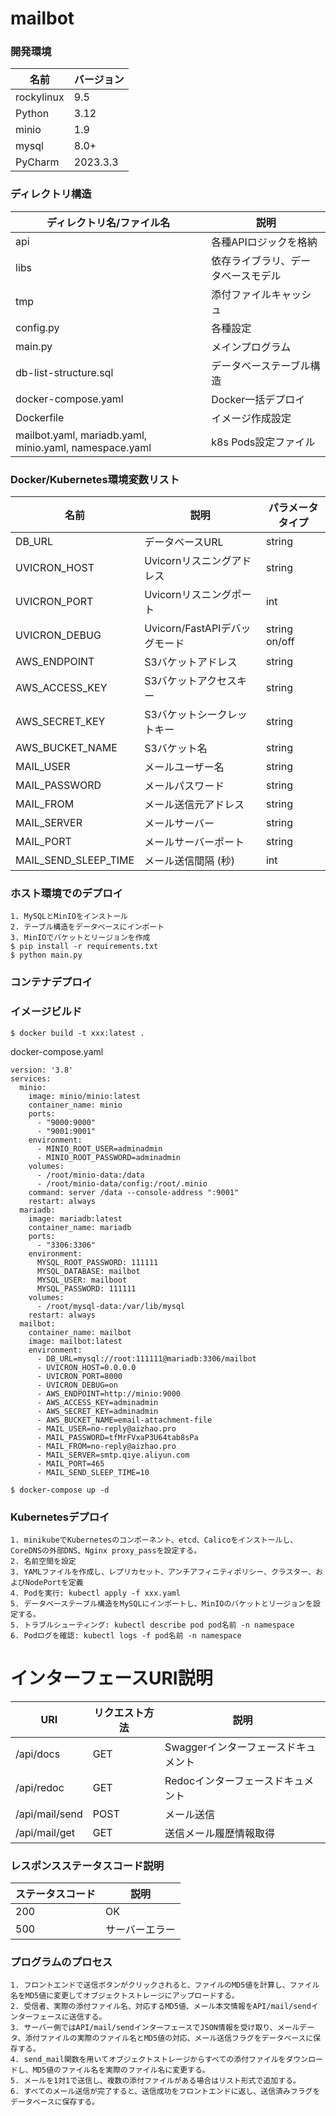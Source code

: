 # mailbot

### 開発環境

| 名前         | バージョン    |
|------------|----------|
| rockylinux | 9.5      |
| Python     | 3.12     |
| minio      | 1.9      |
| mysql      | 8.0+     |
| PyCharm    | 2023.3.3 |

### ディレクトリ構造

| ディレクトリ名/ファイル名                                          | 説明                |
|--------------------------------------------------------|-------------------|
| api                                                    | 各種APIロジックを格納      |
| libs                                                   | 依存ライブラリ、データベースモデル |
| tmp                                                    | 添付ファイルキャッシュ       |
| config.py                                              | 各種設定              |
| main.py                                                | メインプログラム          |
| db-list-structure.sql                                  | データベーステーブル構造      |
| docker-compose.yaml                                    | Docker一括デプロイ      |
| Dockerfile                                             | イメージ作成設定          |
| mailbot.yaml, mariadb.yaml, minio.yaml, namespace.yaml | k8s Pods設定ファイル    |

### Docker/Kubernetes環境変数リスト

| 名前                   | 説明                     | パラメータタイプ      |
|----------------------|------------------------|---------------|
| DB_URL               | データベースURL              | string        |
| UVICRON_HOST         | Uvicornリスニングアドレス       | string        |
| UVICRON_PORT         | Uvicornリスニングポート        | int           |
| UVICRON_DEBUG        | Uvicorn/FastAPIデバッグモード | string on/off |
| AWS_ENDPOINT         | S3バケットアドレス             | string        |
| AWS_ACCESS_KEY       | S3バケットアクセスキー           | string        |
| AWS_SECRET_KEY       | S3バケットシークレットキー         | string        |
| AWS_BUCKET_NAME      | S3バケット名                | string        |
| MAIL_USER            | メールユーザー名               | string        |
| MAIL_PASSWORD        | メールパスワード               | string        |
| MAIL_FROM            | メール送信元アドレス             | string        |
| MAIL_SERVER          | メールサーバー                | string        |
| MAIL_PORT            | メールサーバーポート             | string        |
| MAIL_SEND_SLEEP_TIME | メール送信間隔 (秒)            | int           |

### ホスト環境でのデプロイ

```
1. MySQLとMinIOをインストール
2. テーブル構造をデータベースにインポート
3. MinIOでバケットとリージョンを作成
$ pip install -r requirements.txt
$ python main.py
```

### コンテナデプロイ

### イメージビルド

```
$ docker build -t xxx:latest .
```

docker-compose.yaml

```
version: '3.8'
services:
  minio:
    image: minio/minio:latest
    container_name: minio
    ports:
      - "9000:9000"
      - "9001:9001"
    environment:
      - MINIO_ROOT_USER=adminadmin
      - MINIO_ROOT_PASSWORD=adminadmin
    volumes:
      - /root/minio-data:/data
      - /root/minio-data/config:/root/.minio
    command: server /data --console-address ":9001"
    restart: always
  mariadb:
    image: mariadb:latest
    container_name: mariadb
    ports:
      - "3306:3306"
    environment:
      MYSQL_ROOT_PASSWORD: 111111
      MYSQL_DATABASE: mailbot
      MYSQL_USER: mailboot
      MYSQL_PASSWORD: 111111
    volumes:
      - /root/mysql-data:/var/lib/mysql
    restart: always
  mailbot:
    container_name: mailbot
    image: mailbot:latest
    environment:
      - DB_URL=mysql://root:111111@mariadb:3306/mailbot
      - UVICRON_HOST=0.0.0.0
      - UVICRON_PORT=8000
      - UVICRON_DEBUG=on
      - AWS_ENDPOINT=http://minio:9000
      - AWS_ACCESS_KEY=adminadmin
      - AWS_SECRET_KEY=adminadmin
      - AWS_BUCKET_NAME=email-attachment-file
      - MAIL_USER=no-reply@aizhao.pro
      - MAIL_PASSWORD=tfMrFVxaP3U64tab8sPa
      - MAIL_FROM=no-reply@aizhao.pro
      - MAIL_SERVER=smtp.qiye.aliyun.com
      - MAIL_PORT=465
      - MAIL_SEND_SLEEP_TIME=10

```

```
$ docker-compose up -d
```

### Kubernetesデプロイ

```
1. minikubeでKubernetesのコンポーネント、etcd、Calicoをインストールし、CoreDNSの外部DNS、Nginx proxy_passを設定する。
2. 名前空間を設定
3. YAMLファイルを作成し、レプリカセット、アンチアフィニティポリシー、クラスター、およびNodePortを定義
4. Podを実行: kubectl apply -f xxx.yaml
5. データベーステーブル構造をMySQLにインポートし、MinIOのバケットとリージョンを設定する。
5. トラブルシューティング: kubectl describe pod pod名前 -n namespace
6. Podログを確認: kubectl logs -f pod名前 -n namespace
```

# インターフェースURI説明

| URI            | リクエスト方法 | 説明                    |
|----------------|---------|-----------------------|
| /api/docs      | GET     | Swaggerインターフェースドキュメント |
| /api/redoc     | GET     | Redocインターフェースドキュメント   |
| /api/mail/send | POST    | メール送信                 |
| /api/mail/get  | GET     | 送信メール履歴情報取得           |

### レスポンスステータスコード説明

| ステータスコード | 説明      |
|----------|---------|
| 200      | OK      |
| 500      | サーバーエラー |

### プログラムのプロセス

```
1. フロントエンドで送信ボタンがクリックされると、ファイルのMD5値を計算し、ファイル名をMD5値に変更してオブジェクトストレージにアップロードする。  
2. 受信者、実際の添付ファイル名、対応するMD5値、メール本文情報をAPI/mail/sendインターフェースに送信する。  
3. サーバー側ではAPI/mail/sendインターフェースでJSON情報を受け取り、メールデータ、添付ファイルの実際のファイル名とMD5値の対応、メール送信フラグをデータベースに保存する。  
4. send_mail関数を用いてオブジェクトストレージからすべての添付ファイルをダウンロードし、MD5値のファイル名を実際のファイル名に変更する。  
5. メールを1対1で送信し、複数の添付ファイルがある場合はリスト形式で追加する。  
6. すべてのメール送信が完了すると、送信成功をフロントエンドに返し、送信済みフラグをデータベースに保存する。  
```